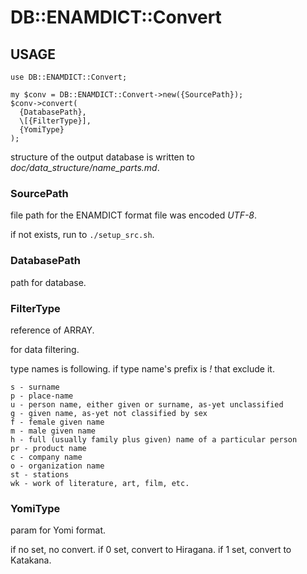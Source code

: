 DB::ENAMDICT::Convert
====

## USAGE

```
use DB::ENAMDICT::Convert;

my $conv = DB::ENAMDICT::Convert->new({SourcePath});
$conv->convert(
  {DatabasePath},
  \[{FilterType}],
  {YomiType}
);
```

structure of the output database is written to _doc/data_structure/name_parts.md_.

### SourcePath

file path for the ENAMDICT format file was encoded _UTF-8_.

if not exists, run to `./setup_src.sh`.

### DatabasePath

path for database.

### FilterType

reference of ARRAY.

for data filtering. 

type names is following. if type name's prefix is _!_ that exclude it.

```
s - surname
p - place-name
u - person name, either given or surname, as-yet unclassified
g - given name, as-yet not classified by sex
f - female given name
m - male given name
h - full (usually family plus given) name of a particular person
pr - product name
c - company name
o - organization name
st - stations
wk - work of literature, art, film, etc.
```

### YomiType

param for Yomi format.

if no set, no convert.
if 0 set, convert to Hiragana.
if 1 set, convert to Katakana.


